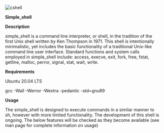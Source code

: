 ![cshell](https://previews.123rf.com/images/buriy/buriy1512/buriy151200001/49599416-sea-shell-isolated-on-a-white-background-clipping-path.jpg)

**Simple_shell**

**Description**

simple_shell is a command line interpreter, or shell, in the tradition of the first Unix shell written by Ken Thompson in 1971. This shell is intentionally minimalistic, yet includes the basic functionality of a traditional Unix-like command line user interface. Standard functions and system calls employed in simple_shell include: access, execve, exit, fork, free, fstat, getline, malloc, perror, signal, stat, wait, write.

**Requirements**

Ubuntu 20.04 LTS


gcc -Wall -Werror -Wextra -pedantic -std=gnu89

**Usage**

The simple_shell is designed to execute commands in a similar manner to sh, however with more limited functionality. The development of this shell is ongoing. The below features will be checked as they become available (see man page for complete information on usage)